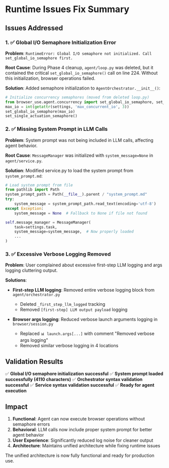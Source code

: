 # Runtime Issues Fix Summary

## Issues Addressed

### 1. ✅ **Global I/O Semaphore Initialization Error**
**Problem**: `RuntimeError: Global I/O semaphore not initialized. Call set_global_io_semaphore first.`

**Root Cause**: During Phase 4 cleanup, `agent/loop.py` was deleted, but it contained the critical `set_global_io_semaphore()` call on line 224. Without this initialization, browser operations failed.

**Solution**: Added semaphore initialization to `AgentOrchestrator.__init__()`:
```python
# Initialize concurrency semaphores (moved from deleted loop.py)
from browser_use.agent.concurrency import set_global_io_semaphore, set_single_actuation_semaphore
max_io = int(getattr(settings, 'max_concurrent_io', 3))
set_global_io_semaphore(max_io)
set_single_actuation_semaphore()
```

### 2. ✅ **Missing System Prompt in LLM Calls**
**Problem**: System prompt was not being included in LLM calls, affecting agent behavior.

**Root Cause**: `MessageManager` was initialized with `system_message=None` in `agent/service.py`.

**Solution**: Modified service.py to load the system prompt from `system_prompt.md`:
```python
# Load system prompt from file
from pathlib import Path
system_prompt_path = Path(__file__).parent / "system_prompt.md"
try:
    system_message = system_prompt_path.read_text(encoding='utf-8')
except Exception:
    system_message = None  # Fallback to None if file not found

self.message_manager = MessageManager(
    task=settings.task,
    system_message=system_message,  # Now properly loaded
    ...
)
```

### 3. ✅ **Excessive Verbose Logging Removed**
**Problem**: User complained about excessive first-step LLM logging and args logging cluttering output.

**Solutions**:
- **First-step LLM logging**: Removed entire verbose logging block from `agent/orchestrator.py`
  - Deleted `_first_step_llm_logged` tracking
  - Removed `[first-step] LLM output payload` logging

- **Browser args logging**: Reduced verbose launch arguments logging in `browser/session.py`
  - Replaced `📊 launch.args[...]` with comment "Removed verbose args logging"
  - Removed similar verbose logging in 4 locations

## Validation Results

✅ **Global I/O semaphore initialization successful**
✅ **System prompt loaded successfully (4110 characters)**
✅ **Orchestrator syntax validation successful**
✅ **Service syntax validation successful**
✅ **Ready for agent execution**

## Impact

1. **Functional**: Agent can now execute browser operations without semaphore errors
2. **Behavioral**: LLM calls now include proper system prompt for better agent behavior
3. **User Experience**: Significantly reduced log noise for cleaner output
4. **Architecture**: Maintains unified architecture while fixing runtime issues

The unified architecture is now fully functional and ready for production use.
